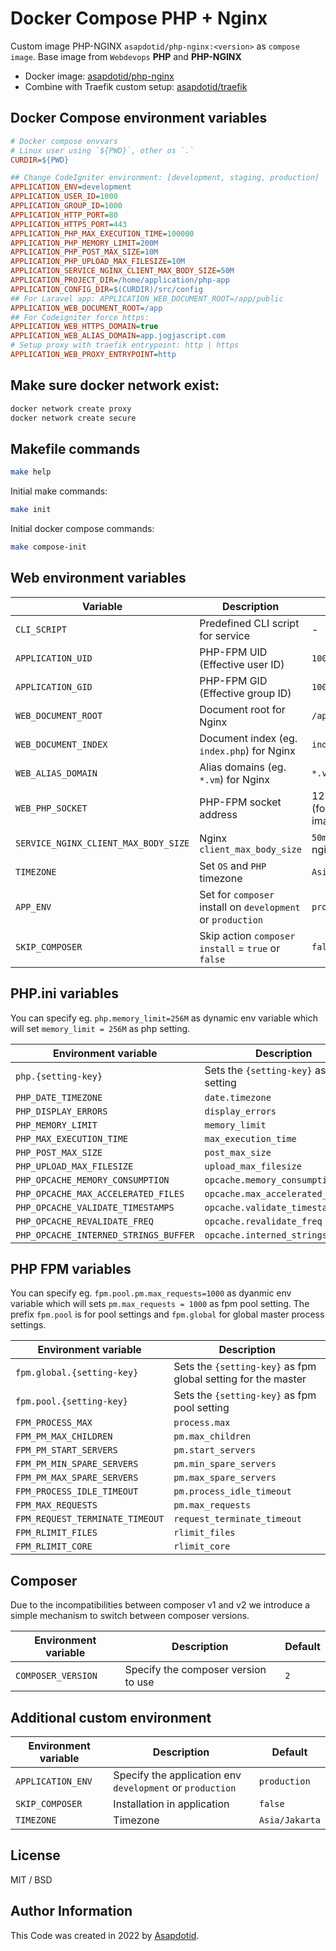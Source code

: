 # Docker Compose PHP + Nginx

Custom image PHP-NGINX `asapdotid/php-nginx:<version>` as `compose image`.
Base image from `Webdevops` **PHP** and **PHP-NGINX**

-   Docker image: [asapdotid/php-nginx](https://hub.docker.com/repository/docker/asapdotid/php-nginx/general)
-   Combine with Traefik custom setup: [asapdotid/traefik](https://github.com/asapdotid/dcc-traefik)

## Docker Compose environment variables

```ini
# Docker compose envvars
# Linux user using `${PWD}`, other os `.`
CURDIR=${PWD}

## Change CodeIgniter environment: [development, staging, production]
APPLICATION_ENV=development
APPLICATION_USER_ID=1000
APPLICATION_GROUP_ID=1000
APPLICATION_HTTP_PORT=80
APPLICATION_HTTPS_PORT=443
APPLICATION_PHP_MAX_EXECUTION_TIME=100000
APPLICATION_PHP_MEMORY_LIMIT=200M
APPLICATION_PHP_POST_MAX_SIZE=10M
APPLICATION_PHP_UPLOAD_MAX_FILESIZE=10M
APPLICATION_SERVICE_NGINX_CLIENT_MAX_BODY_SIZE=50M
APPLICATION_PROJECT_DIR=/home/application/php-app
APPLICATION_CONFIG_DIR=$(CURDIR)/src/config
## For Laravel app: APPLICATION_WEB_DOCUMENT_ROOT=/app/public
APPLICATION_WEB_DOCUMENT_ROOT=/app
## For Codeigniter force https:
APPLICATION_WEB_HTTPS_DOMAIN=true
APPLICATION_WEB_ALIAS_DOMAIN=app.jogjascript.com
# Setup proxy with traefik entrypoint: http | https
APPLICATION_WEB_PROXY_ENTRYPOINT=http
```

## Make sure docker network exist:

```bash
docker network create proxy
docker network create secure
```

## Makefile commands

```bash
make help
```

Initial make commands:

```bash
make init
```

Initial docker compose commands:

```bash
make compose-init
```

## Web environment variables

| Variable                             | Description                                                 | Default                            |
| ------------------------------------ | ----------------------------------------------------------- | ---------------------------------- |
| `CLI_SCRIPT`                         | Predefined CLI script for service                           | -                                  |
| `APPLICATION_UID`                    | PHP-FPM UID (Effective user ID)                             | `1000`                             |
| `APPLICATION_GID`                    | PHP-FPM GID (Effective group ID)                            | `1000`                             |
| `WEB_DOCUMENT_ROOT`                  | Document root for Nginx                                     | `/app`                             |
| `WEB_DOCUMENT_INDEX`                 | Document index (eg. `index.php`) for Nginx                  | `index.php`                        |
| `WEB_ALIAS_DOMAIN`                   | Alias domains (eg. `*.vm`) for Nginx                        | `*.vm`                             |
| `WEB_PHP_SOCKET`                     | PHP-FPM socket address                                      | 127.0.0.1:9000 (for php-\* images) |
| `SERVICE_NGINX_CLIENT_MAX_BODY_SIZE` | Nginx `client_max_body_size`                                | `50m` (when nginx is used)         |
| `TIMEZONE`                           | Set `OS` and `PHP` timezone                                 | `Asia/Jakarta`                     |
| `APP_ENV`                            | Set for `composer` install on `development` or `production` | `production`                       |
| `SKIP_COMPOSER`                      | Skip action `composer install` = `true` or `false`          | `false`                            |

## PHP.ini variables

You can specify eg. `php.memory_limit=256M` as dynamic env variable which will set `memory_limit = 256M` as php setting.

| Environment variable                  | Description                             | Default   |
| ------------------------------------- | --------------------------------------- | --------- |
| `php.{setting-key}`                   | Sets the `{setting-key}` as php setting | -         |
| `PHP_DATE_TIMEZONE`                   | `date.timezone`                         | `UTC`     |
| `PHP_DISPLAY_ERRORS`                  | `display_errors`                        | `0`       |
| `PHP_MEMORY_LIMIT`                    | `memory_limit`                          | `512M`    |
| `PHP_MAX_EXECUTION_TIME`              | `max_execution_time`                    | `300`     |
| `PHP_POST_MAX_SIZE`                   | `post_max_size`                         | `50M`     |
| `PHP_UPLOAD_MAX_FILESIZE`             | `upload_max_filesize`                   | `50M`     |
| `PHP_OPCACHE_MEMORY_CONSUMPTION`      | `opcache.memory_consumption`            | `256`     |
| `PHP_OPCACHE_MAX_ACCELERATED_FILES`   | `opcache.max_accelerated_files`         | `7963`    |
| `PHP_OPCACHE_VALIDATE_TIMESTAMPS`     | `opcache.validate_timestamps`           | `default` |
| `PHP_OPCACHE_REVALIDATE_FREQ`         | `opcache.revalidate_freq`               | `default` |
| `PHP_OPCACHE_INTERNED_STRINGS_BUFFER` | `opcache.interned_strings_buffer`       | `16`      |

## PHP FPM variables

You can specify eg. `fpm.pool.pm.max_requests=1000` as dyanmic env variable which will sets `pm.max_requests = 1000` as fpm pool setting.
The prefix `fpm.pool` is for pool settings and `fpm.global` for global master process settings.

| Environment variable            | Description                                                   |
| ------------------------------- | ------------------------------------------------------------- |
| `fpm.global.{setting-key}`      | Sets the `{setting-key}` as fpm global setting for the master |
| `fpm.pool.{setting-key}`        | Sets the `{setting-key}` as fpm pool setting                  |
| `FPM_PROCESS_MAX`               | `process.max`                                                 |
| `FPM_PM_MAX_CHILDREN`           | `pm.max_children`                                             |
| `FPM_PM_START_SERVERS`          | `pm.start_servers`                                            |
| `FPM_PM_MIN_SPARE_SERVERS`      | `pm.min_spare_servers`                                        |
| `FPM_PM_MAX_SPARE_SERVERS`      | `pm.max_spare_servers`                                        |
| `FPM_PROCESS_IDLE_TIMEOUT`      | `pm.process_idle_timeout`                                     |
| `FPM_MAX_REQUESTS`              | `pm.max_requests`                                             |
| `FPM_REQUEST_TERMINATE_TIMEOUT` | `request_terminate_timeout`                                   |
| `FPM_RLIMIT_FILES`              | `rlimit_files`                                                |
| `FPM_RLIMIT_CORE`               | `rlimit_core`                                                 |

## Composer

Due to the incompatibilities between composer v1 and v2 we introduce a simple mechanism to switch between composer versions.

| Environment variable | Description                         | Default |
| -------------------- | ----------------------------------- | ------- |
| `COMPOSER_VERSION`   | Specify the composer version to use | `2`     |

## Additional custom environment

| Environment variable | Description                                               | Default        |
| -------------------- | --------------------------------------------------------- | -------------- |
| `APPLICATION_ENV`    | Specify the application env `development` or `production` | `production`   |
| `SKIP_COMPOSER`      | Installation in application                               | `false`        |
| `TIMEZONE`           | Timezone                                                  | `Asia/Jakarta` |

## License

MIT / BSD

## Author Information

This Code was created in 2022 by [Asapdotid](https://github.com/asapdotid).
